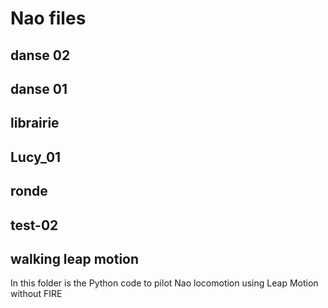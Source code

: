 # Nao files
## danse 02
## danse 01
## librairie
## Lucy_01
## ronde
## test-02
## walking leap motion
In this folder is the Python code to pilot Nao locomotion using Leap Motion without FIRE

